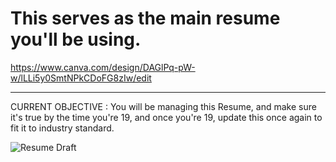 # This serves as the main resume you'll be using.

https://www.canva.com/design/DAGlPq-pW-w/lLLi5y0SmtNPkCDoFG8zIw/edit

--- 

CURRENT OBJECTIVE : You will be managing this Resume, and make sure it's true by the time you're 19, and once you're 19, update this once again to fit it to industry standard.

![Resume Draft](improvement/career/images/resume_draft.png)
